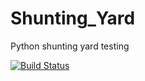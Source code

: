 # Shunting_Yard
Python shunting yard testing

[![Build Status](https://travis-ci.org/PhillipPeterson/Shunting_Yard.svg?branch=master)](https://travis-ci.org/PhillipPeterson/Shunting_Yard)
